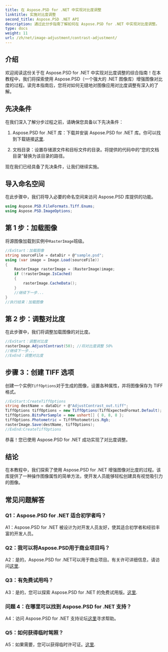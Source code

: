 ```yaml
---
title: 在 Aspose.PSD for .NET 中实现对比度调整
linktitle: 实施对比度调整
second_title: Aspose.PSD .NET API
description: 通过此分步指南了解如何在 Aspose.PSD for .NET 中实现对比度调整。
type: docs
weight: 11
url: /zh/net/image-adjustment/contrast-adjustment/
---
```

## 介绍

欢迎阅读这份关于在 Aspose.PSD for .NET 中实现对比度调整的综合指南！在本教程中，我们将探索使用 Aspose.PSD（一个强大的 .NET 图像库）增强图像对比度的过程。读完本指南后，您将对如何无缝地对图像应用对比度调整有深入的了解。

## 先决条件

在我们深入了解分步过程之前，请确保您具备以下先决条件：

1.  Aspose.PSD for .NET 库：下载并安装 Aspose.PSD for .NET 库。你可以找到下载链接[这里](https://releases.aspose.com/psd/net/).

2. 文档目录：设置存储源文件和目标文件的目录。将提供的代码中的“您的文档目录”替换为该目录的路径。

现在我们已经具备了先决条件，让我们继续实施。

## 导入命名空间

在此步骤中，我们将导入必要的命名空间来访问 Aspose.PSD 库提供的功能。

```csharp
using Aspose.PSD.FileFormats.Tiff.Enums;
using Aspose.PSD.ImageOptions;
```

## 第 1 步：加载图像

将源图像加载到实例中`RasterImage`班级。

```csharp
//ExStart：加载图像
string sourceFile = dataDir + @"sample.psd";
using (var image = Image.Load(sourceFile))
{
    RasterImage rasterImage = (RasterImage)image;
    if (!rasterImage.IsCached)
    {
        rasterImage.CacheData();
    }
    //继续下一步...
}
//执行结束：加载图像
```

## 第 2 步：调整对比度

在此步骤中，我们将调整加载图像的对比度。

```csharp
//ExStart：调整对比度
rasterImage.AdjustContrast(50); //将对比度调整 50%
//继续下一步...
//ExEnd：调整对比度
```

## 步骤 3：创建 TIFF 选项

创建一个实例`TiffOptions`对于生成的图像，设置各种属性，并将图像保存为 TIFF 格式。

```csharp
//ExStart:CreateTiffOptions
string destName = dataDir + @"AdjustContrast_out.tiff";
TiffOptions tiffOptions = new TiffOptions(TiffExpectedFormat.Default);
tiffOptions.BitsPerSample = new ushort[] { 8, 8, 8 };
tiffOptions.Photometric = TiffPhotometrics.Rgb;
rasterImage.Save(destName, tiffOptions);
//ExEnd:CreateTiffOptions
```

恭喜！您已使用 Aspose.PSD for .NET 成功实现了对比度调整。

## 结论

在本教程中，我们探索了使用 Aspose.PSD for .NET 增强图像对比度的过程。该库提供了一种操作图像属性的简单方法，使开发人员能够轻松创建具有视觉吸引力的图像。

## 常见问题解答

### Q1：Aspose.PSD for .NET 适合初学者吗？

A1：Aspose.PSD for .NET 被设计为对开发人员友好，使其适合初学者和经验丰富的开发人员。

### Q2：我可以将Aspose.PSD用于商业项目吗？

 A2：是的，Aspose.PSD for .NET可以用于商业项目。有关许可详细信息，请访问[这里](https://purchase.aspose.com/buy).

### Q3：有免费试用吗？

A3：是的，您可以探索 Aspose.PSD for .NET 的免费试用版。[这里](https://releases.aspose.com/).

### 问题 4：在哪里可以找到 Aspose.PSD for .NET 支持？

 A4：访问 Aspose.PSD for .NET 支持论坛[这里](https://forum.aspose.com/c/psd/34)寻求帮助。

### Q5：如何获得临时驾照？

A5：如果需要，您可以获得临时许可证。[这里](https://purchase.aspose.com/temporary-license/).